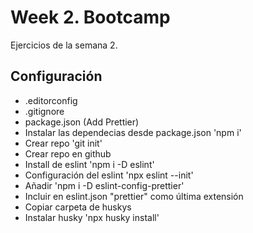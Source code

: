 # Week 2. Bootcamp

Ejercicios de la semana 2.

## Configuración

- .editorconfig
- .gitignore
- package.json (Add Prettier)
- Instalar las dependecias desde package.json 'npm i'
- Crear repo 'git init'
- Crear repo en github
- Install de eslint 'npm i -D eslint'
- Configuración del eslint 'npx eslint --init'
- Añadir 'npm i -D eslint-config-prettier'
- Incluir en eslint.json "prettier" como última extensión
- Copiar carpeta de huskys
- Instalar husky 'npx husky install'

